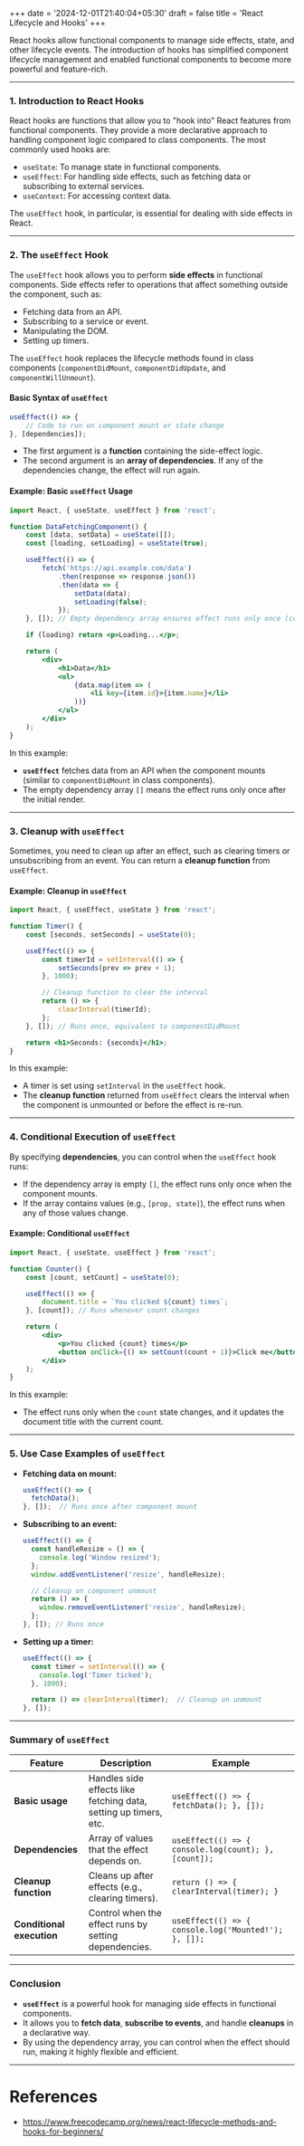 +++
date = '2024-12-01T21:40:04+05:30'
draft = false
title = 'React Lifecycle and Hooks'
+++

React hooks allow functional components to manage side effects, state, and other lifecycle events. The introduction of hooks has simplified component lifecycle management and enabled functional components to become more powerful and feature-rich.

---

### 1. Introduction to React Hooks

React hooks are functions that allow you to "hook into" React features from functional components. They provide a more declarative approach to handling component logic compared to class components. The most commonly used hooks are:

- `useState`: To manage state in functional components.
- `useEffect`: For handling side effects, such as fetching data or subscribing to external services.
- `useContext`: For accessing context data.

The `useEffect` hook, in particular, is essential for dealing with side effects in React.

---

### 2. The `useEffect` Hook

The `useEffect` hook allows you to perform **side effects** in functional components. Side effects refer to operations that affect something outside the component, such as:

- Fetching data from an API.
- Subscribing to a service or event.
- Manipulating the DOM.
- Setting up timers.

The `useEffect` hook replaces the lifecycle methods found in class components (`componentDidMount`, `componentDidUpdate`, and `componentWillUnmount`).

#### Basic Syntax of `useEffect`

```jsx
useEffect(() => {
    // Code to run on component mount or state change
}, [dependencies]);
```

- The first argument is a **function** containing the side-effect logic.
- The second argument is an **array of dependencies**. If any of the dependencies change, the effect will run again.

#### Example: Basic `useEffect` Usage

```jsx
import React, { useState, useEffect } from 'react';

function DataFetchingComponent() {
    const [data, setData] = useState([]);
    const [loading, setLoading] = useState(true);

    useEffect(() => {
        fetch('https://api.example.com/data')
            .then(response => response.json())
            .then(data => {
                setData(data);
                setLoading(false);
            });
    }, []); // Empty dependency array ensures effect runs only once (componentDidMount)

    if (loading) return <p>Loading...</p>;

    return (
        <div>
            <h1>Data</h1>
            <ul>
                {data.map(item => (
                    <li key={item.id}>{item.name}</li>
                ))}
            </ul>
        </div>
    );
}
```

In this example:

- **`useEffect`** fetches data from an API when the component mounts (similar to `componentDidMount` in class components).
- The empty dependency array `[]` means the effect runs only once after the initial render.

---

### 3. Cleanup with `useEffect`

Sometimes, you need to clean up after an effect, such as clearing timers or unsubscribing from an event. You can return a **cleanup function** from `useEffect`.

#### Example: Cleanup in `useEffect`

```jsx
import React, { useEffect, useState } from 'react';

function Timer() {
    const [seconds, setSeconds] = useState(0);

    useEffect(() => {
        const timerId = setInterval(() => {
            setSeconds(prev => prev + 1);
        }, 1000);

        // Cleanup function to clear the interval
        return () => {
            clearInterval(timerId);
        };
    }, []); // Runs once, equivalent to componentDidMount

    return <h1>Seconds: {seconds}</h1>;
}
```

In this example:

- A timer is set using `setInterval` in the `useEffect` hook.
- The **cleanup function** returned from `useEffect` clears the interval when the component is unmounted or before the effect is re-run.

---

### 4. Conditional Execution of `useEffect`

By specifying **dependencies**, you can control when the `useEffect` hook runs:

- If the dependency array is empty `[]`, the effect runs only once when the component mounts.
- If the array contains values (e.g., `[prop, state]`), the effect runs when any of those values change.

#### Example: Conditional `useEffect`

```jsx
import React, { useState, useEffect } from 'react';

function Counter() {
    const [count, setCount] = useState(0);

    useEffect(() => {
        document.title = `You clicked ${count} times`;
    }, [count]); // Runs whenever count changes

    return (
        <div>
            <p>You clicked {count} times</p>
            <button onClick={() => setCount(count + 1)}>Click me</button>
        </div>
    );
}
```

In this example:

- The effect runs only when the `count` state changes, and it updates the document title with the current count.

---

### 5. Use Case Examples of `useEffect`

- **Fetching data on mount:**
    
    ```jsx
    useEffect(() => {
      fetchData();
    }, []);  // Runs once after component mount
    ```
    
- **Subscribing to an event:**
    
    ```jsx
    useEffect(() => {
      const handleResize = () => {
        console.log('Window resized');
      };
      window.addEventListener('resize', handleResize);
    
      // Cleanup on component unmount
      return () => {
        window.removeEventListener('resize', handleResize);
      };
    }, []); // Runs once
    ```
    
- **Setting up a timer:**
    
    ```jsx
    useEffect(() => {
      const timer = setInterval(() => {
        console.log('Timer ticked');
      }, 1000);
    
      return () => clearInterval(timer);  // Cleanup on unmount
    }, []);
    ```
    

---

### Summary of `useEffect`

|**Feature**|**Description**|**Example**|
|---|---|---|
|**Basic usage**|Handles side effects like fetching data, setting up timers, etc.|`useEffect(() => { fetchData(); }, []);`|
|**Dependencies**|Array of values that the effect depends on.|`useEffect(() => { console.log(count); }, [count]);`|
|**Cleanup function**|Cleans up after effects (e.g., clearing timers).|`return () => { clearInterval(timer); }`|
|**Conditional execution**|Control when the effect runs by setting dependencies.|`useEffect(() => { console.log('Mounted!'); }, []);`|

---

### Conclusion

- **`useEffect`** is a powerful hook for managing side effects in functional components.
- It allows you to **fetch data**, **subscribe to events**, and handle **cleanups** in a declarative way.
- By using the dependency array, you can control when the effect should run, making it highly flexible and efficient.

---
# References

- https://www.freecodecamp.org/news/react-lifecycle-methods-and-hooks-for-beginners/